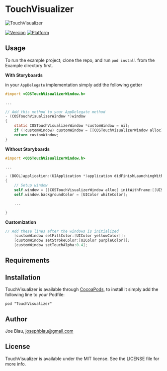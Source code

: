 # TouchVisualizer

![TouchVisualizer](https://github.com/conopsys/TouchVisualizer/master/flappy-b.gif "TouchVisualizer iOS")

[![Version](http://cocoapod-badges.herokuapp.com/v/TouchVisualizer/badge.png)](http://cocoadocs.org/docsets/TouchVisualizer)
[![Platform](http://cocoapod-badges.herokuapp.com/p/TouchVisualizer/badge.png)](http://cocoadocs.org/docsets/TouchVisualizer)

## Usage

To run the example project; clone the repo, and run `pod install` from the Example directory first.

**With Storyboards**

 in your `AppDelegate` implementation simply add the following getter

```objective-c
#import <COSTouchVisualizerWindow.h>

...

// Add this method to your AppDelegate method
- (COSTouchVisualizerWindow *)window
{
    static COSTouchVisualizerWindow *customWindow = nil;
    if (!customWindow) customWindow = [[COSTouchVisualizerWindow alloc] initWithFrame:[[UIScreen mainScreen] bounds]];
    return customWindow;
}
```

**Without Storyboards**
```objective-c
#import <COSTouchVisualizerWindow.h>

...

- (BOOL)application:(UIApplication *)application didFinishLaunchingWithOptions:(NSDictionary *)launchOptions
{
    // Setup window
    self.window = [[COSTouchVisualizerWindow alloc] initWithFrame:[[UIScreen mainScreen] bounds]];
    self.window.backgroundColor = [UIColor whiteColor];

    ...

}
```

**Customization**

```objective-c
// Add these lines after the windows is initialized
    [customWindow setFillColor:[UIColor yellowColor]];
    [customWindow setStrokeColor:[UIColor purpleColor]];
    [customWindow setTouchAlpha:0.4];

```

## Requirements

## Installation

TouchVisualizer is available through [CocoaPods](http://cocoapods.org), to install
it simply add the following line to your Podfile:

    pod "TouchVisualizer"

## Author

Joe Blau, josephblau@gmail.com

## License

TouchVisualizer is available under the MIT license. See the LICENSE file for more info.
